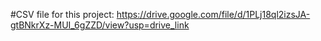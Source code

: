 #CSV file for this project:
https://drive.google.com/file/d/1PLj18ql2izsJA-gtBNkrXz-MUI_6gZZD/view?usp=drive_link
